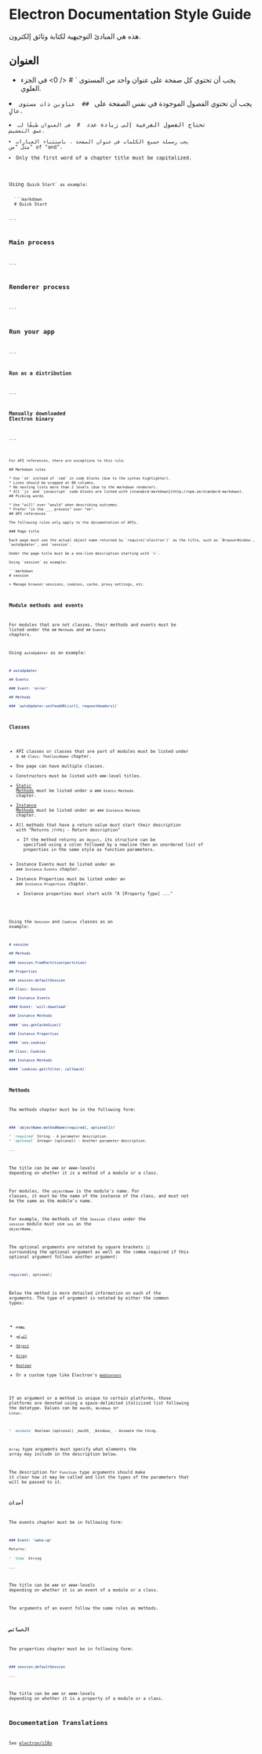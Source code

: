 # Electron Documentation Style Guide

هذه هي المبادئ التوجيهية لكتابة وثائق إلكترون.

## العنوان

* يجب أن تحتوي كل صفحة على عنوان واحد من المستوى ` # </ 0> في الجزء العلوي.</li>
<li>يجب أن تحتوي الفصول الموجودة في نفس الصفحة على <code> ## </ 0> عناوين ذات مستوى عالٍ.</li>
<li>تحتاج الفصول الفرعية إلى زيادة عدد <code> # </ 0> في العنوان طبقًا لـ
عمق التعشيش.</li>
<li>يجب رسملة جميع الكلمات في عنوان الصفحة ، باستثناء العبارات
مثل "من" of "and".</li>
<li>Only the first word of a chapter title must be capitalized.</li>
</ul>

<p>Using <code>Quick Start` as example:</p> 
  ```markdown
  # Quick Start
  
  ...
  
  ## Main process
  
  ...
  
  ## Renderer process
  
  ...
  
  ## Run your app
  
  ...
  
  ### Run as a distribution
  
  ...
  
  ### Manually downloaded Electron binary
  
  ...
  ```
  
  For API references, there are exceptions to this rule.
  
  ## Markdown rules
  
  * Use `sh` instead of `cmd` in code blocks (due to the syntax highlighter).
  * Lines should be wrapped at 80 columns.
  * No nesting lists more than 2 levels (due to the markdown renderer).
  * All `js` and `javascript` code blocks are linted with [standard-markdown](http://npm.im/standard-markdown).
  ## Picking words
  
  * Use "will" over "would" when describing outcomes.
  * Prefer "in the ___ process" over "on".
  ## API references
  
  The following rules only apply to the documentation of APIs.
  
  ### Page title
  
  Each page must use the actual object name returned by `require('electron')` as the title, such as `BrowserWindow`, `autoUpdater`, and `session`.
  
  Under the page title must be a one-line description starting with `>`.
  
  Using `session` as example:
  
  ```markdown
  # session
  
  > Manage browser sessions, cookies, cache, proxy settings, etc.
  ```
  
  ### Module methods and events
  
  For modules that are not classes, their methods and events must be listed under the `## Methods` and `## Events` chapters.
  
  Using `autoUpdater` as an example:
  
  ```markdown
  # autoUpdater
  
  ## Events
  
  ### Event: 'error'
  
  ## Methods
  
  ### `autoUpdater.setFeedURL(url[, requestHeaders])`
  ```
  
  ### Classes
  
  * API classes or classes that are part of modules must be listed under a `## Class: TheClassName` chapter.
  * One page can have multiple classes.
  * Constructors must be listed with `###`-level titles.
  * [Static Methods](https://developer.mozilla.org/en-US/docs/Web/JavaScript/Reference/Classes/static) must be listed under a `### Static Methods` chapter.
  * [Instance Methods](https://developer.mozilla.org/en-US/docs/Web/JavaScript/Reference/Classes#Prototype_methods) must be listed under an `### Instance Methods` chapter.
  * All methods that have a return value must start their description with "Returns `[TYPE]` - Return description" 
    * If the method returns an `Object`, its structure can be specified using a colon followed by a newline then an unordered list of properties in the same style as function parameters.
  * Instance Events must be listed under an `### Instance Events` chapter.
  * Instance Properties must be listed under an `### Instance Properties` chapter. 
    * Instance properties must start with "A [Property Type] ..."
  
  Using the `Session` and `Cookies` classes as an example:
  
  ```markdown
  # session
  
  ## Methods
  
  ### session.fromPartition(partition)
  
  ## Properties
  
  ### session.defaultSession
  
  ## Class: Session
  
  ### Instance Events
  
  #### Event: 'will-download'
  
  ### Instance Methods
  
  #### `ses.getCacheSize()`
  
  ### Instance Properties
  
  #### `ses.cookies`
  
  ## Class: Cookies
  
  ### Instance Methods
  
  #### `cookies.get(filter, callback)`
  ```
  
  ### Methods
  
  The methods chapter must be in the following form:
  
  ```markdown
  ### `objectName.methodName(required[, optional]))`
  
  * `required` String - A parameter description.
  * `optional` Integer (optional) - Another parameter description.
  
  ...
  ```
  
  The title can be `###` or `####`-levels depending on whether it is a method of a module or a class.
  
  For modules, the `objectName` is the module's name. For classes, it must be the name of the instance of the class, and must not be the same as the module's name.
  
  For example, the methods of the `Session` class under the `session` module must use `ses` as the `objectName`.
  
  The optional arguments are notated by square brackets `[]` surrounding the optional argument as well as the comma required if this optional argument follows another argument:
  
  ```sh
  required[, optional]
  ```
  
  Below the method is more detailed information on each of the arguments. The type of argument is notated by either the common types:
  
  * [`نصوص`](https://developer.mozilla.org/en-US/docs/Web/JavaScript/Reference/Global_Objects/String)
  * [`الرقم`](https://developer.mozilla.org/en-US/docs/Web/JavaScript/Reference/Global_Objects/Number)
  * [`Object`](https://developer.mozilla.org/en-US/docs/Web/JavaScript/Reference/Global_Objects/Object)
  * [`Array`](https://developer.mozilla.org/en-US/docs/Web/JavaScript/Reference/Global_Objects/Array)
  * [`Boolean`](https://developer.mozilla.org/en-US/docs/Web/JavaScript/Reference/Global_Objects/Boolean)
  * Or a custom type like Electron's [`WebContent`](api/web-contents.md)
  
  If an argument or a method is unique to certain platforms, those platforms are denoted using a space-delimited italicized list following the datatype. Values can be `macOS`, `Windows` or `Linux`.
  
  ```markdown
  * `animate` Boolean (optional) _macOS_ _Windows_ - Animate the thing.
  ```
  
  `Array` type arguments must specify what elements the array may include in the description below.
  
  The description for `Function` type arguments should make it clear how it may be called and list the types of the parameters that will be passed to it.
  
  ### أحداث
  
  The events chapter must be in following form:
  
  ```markdown
  ### Event: 'wake-up'
  
  Returns:
  
  * `time` String
  
  ...
  ```
  
  The title can be `###` or `####`-levels depending on whether it is an event of a module or a class.
  
  The arguments of an event follow the same rules as methods.
  
  ### الخصائص
  
  The properties chapter must be in following form:
  
  ```markdown
  ### session.defaultSession
  
  ...
  ```
  
  The title can be `###` or `####`-levels depending on whether it is a property of a module or a class.
  
  ## Documentation Translations
  
  See [electron/i18n](https://github.com/electron/i18n#readme)